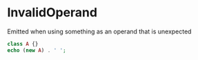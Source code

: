 # InvalidOperand

Emitted when using something as an operand that is unexpected

```php
class A {}
echo (new A) . ' ';
```
